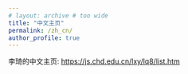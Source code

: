```yaml
---
# layout: archive # too wide
title: "中文主页"
permalink: /zh_cn/
author_profile: true
---
```


<!-- 中文主页 -->
<!-- --- -->
李琦的中文主页: <https://js.chd.edu.cn/lxy/lq8/list.htm>
